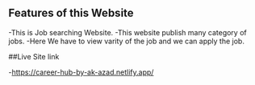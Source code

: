 ## Features of this Website

-This is Job searching Website.
-This website publish many category of jobs.
-Here We have to view varity of the job and we can apply the job.

##Live Site link

-https://career-hub-by-ak-azad.netlify.app/